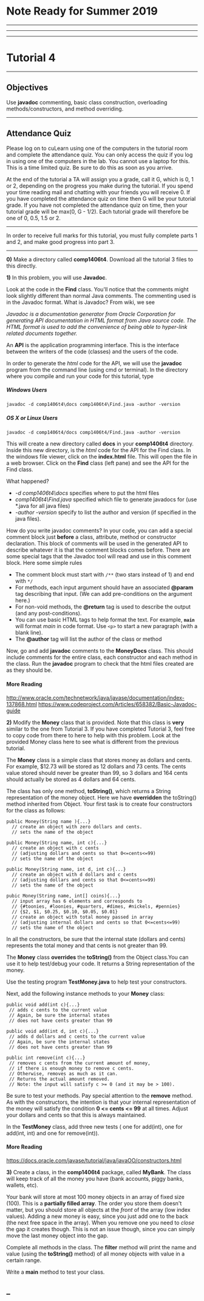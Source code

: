 # Note Ready for Summer 2019 

---
 
---
 
---
 
# Tutorial 4
---

## Objectives  

Use **javadoc** commenting, basic class construction, overloading methods/constructors, and method overriding.

---

## Attendance Quiz

Please log on to cuLearn using one of the computers in the tutorial room and complete the attendance quiz. You can only access the quiz if you log in using one of the computers in the lab. You cannot use a laptop for this. This is a time limited quiz. Be sure to do this as soon as you arrive.

At the end of the tutorial a TA will assign you a grade, call it G, which is 0, 1 or 2, depending on the progress you make during the tutorial. If you spend your time reading mail and chatting with your friends you will receive 0. If you have completed the attendance quiz on time then G will be your tutorial grade. If you have not completed the attendance quiz on time, then your tutorial grade will be max(0, G - 1/2). Each tutorial grade will therefore be one of 0, 0.5, 1.5 or 2.

---
In order to receive full marks for this tutorial, you must fully complete parts 1 and 2, and make good progress into part 3.


---

__0)__ Make a directory called **comp1406t4**. Download all the tutorial 3 files to this directly.
	
__1)__ In this problem, you will use **Javadoc**.

Look at the code in the **Find** class.  You'll notice that the comments might look slightly different than normal Java comments. The commenting used is in the Javadoc format. What is Javadoc? From wiki, we see  

_Javadoc is a documentation generator from Oracle Corporation for generating API documentation in HTML format from Java source code. The HTML format is used to add the convenience of being able to hyper-link related documents together._

An **API** is the application programming interface. This is the interface between the writers of the code (classes) and the users of the code.

In order to generate the _html_ code for the API, we will use the **javadoc** program from the command line (using cmd or terminal). In the directory where you compile and run your code for this tutorial, type

##### Windows Users
```
javadoc -d comp1406t4\docs comp1406t4\Find.java -author -version
```

##### OS X or Linux Users
```
javadoc -d comp1406t4/docs comp1406t4/Find.java -author -version
```


This will create a new directory called **docs** in your **comp1406t4** directory. Inside this new directory, is the _html_ code for the API for the Find class. In the windows file viewer, click on the **index.html** file. This will open the file in a web browser. Click on the **Find** class (left pane) and see the API for the Find class.

What happened?

- _-d comp1406t4\docs_ specifies where to put the html files
- _comp1406t4\Find.java_ specified which file to generate javadocs for (use *.java for all java files)
- _-author -version_ specify to list the author and version (if specified in the java files).

How do you write javadoc comments?
In your code, you can add a special comment block just __before__ a class, attribute, method or constructor
declaration.  This block of comments will be used in the generated API to describe whatever it is that the
comment blocks comes before.  There are some special tags that the Javadoc tool will read and use in this
comment block.  Here some simple rules

- The comment block must start with `/**` (two stars instead of 1) and end with `*/`
- For methods, each input argument should have an associated **@param** tag describing that input. (We can add pre-conditions on the argument here.)
- For non-void methods, the **@return** tag is used to describe the output (and any post-conditions).
- You can use basic HTML tags to help format the text.  For example, **<code>main</code>** will format _main_ in code format. Use ```<p>``` to start a new paragraph (with a blank line).
- The **@author** tag will list the author of the class or method

Now, go and add **javadoc** comments to the **MoneyDocs** class. This should include comments for the entire class, each constructor and each method in the class. Run the **javadoc** program to check that the html files created are as they should be.

#### More Reading

http://www.oracle.com/technetwork/java/javase/documentation/index-137868.html
https://www.codeproject.com/Articles/658382/Basic-Javadoc-guide


__2)__ Modify the **Money** class that is provided. 
Note that this class is **very** similar to the one from Tutorial 3. If you have completed Tutorial 3, feel free to copy code from there to here to help with this problem. Look at the provided Money class here to see what is different from the previous tutorial.

The **Money** class is a simple class that stores money as dollars and cents. For example, $12.73 will be stored as 12 dollars and 73 cents.  The cents value stored should never be greater than 99, so 3 dollars and 164 cents should actually be stored as 4 dollars and 64 cents.    

The class has only one method, **toString()**, which returns a String representation of the money object.
Here we have **overridden** the toString() method inherited from Object. Your first task is to create four constructors for the class as follows:

```
public Money(String name ){...}
  // create an object with zero dollars and cents.
  // sets the name of the object

public Money(String name, int c){...}
  // create an object with c cents
  // (adjusting dollars and cents so that 0<=cents<=99)
  // sets the name of the object

public Money(String name, int d, int c){...}
  // create an object with d dollars and c cents
  // (adjusting dollars and cents so that 0<=cents<=99)
  // sets the name of the object

pubic Money(String name, int[] coins){...}
  // input array has 6 elements and corresponds to
  // {#toonies, #loonies, #quarters, #dimes, #nickels, #pennies}
  // {$2, $1, $0.25, $0.10, $0.05, $0.01}
  // create an object with total money passed in array
  // (adjusting internal dollars and cents so that 0<=cents<=99)
  // sets the name of the object
```


In all the constructors, be sure that the internal state (dollars and cents) represents the total money and that cents is not greater than 99.

The **Money** class **overrides** the **toString()** from the Object class.You can use it to help test/debug your code. It returns a String representation of the money.

Use the testing program **TestMoney.java** to help test your constructors.

Next, add the following instance methods to your **Money** class:

```
public void add(int c){...}
 // adds c cents to the current value
 // Again, be sure the internal states
 // does not have cents greater than 99

public void add(int d, int c){...}
 // adds d dollars and c cents to the current value
 // Again, be sure the internal states
 // does not have cents greater than 99

public int remove(int c){...}
 // removes c cents from the current amount of money,
 // if there is enough money to remove c cents.
 // Otherwise, removes as much as it can.
 // Returns the actual amount removed.
 // Note: the input will satisfy c >= 0 (and it may be > 100).
```

Be sure to test your methods. Pay special attention to the **remove** method. As with the constructors, the intention is that your internal representation of the money will satisfy the condition **0 <= cents <= 99** at all times. Adjust your dollars and cents so that this is always maintained.

In the **TestMoney** class, add three new tests ( one for add(int), one for add(int, int) and one for remove(int)).


#### More Reading

https://docs.oracle.com/javase/tutorial/java/javaOO/constructors.html


__3)__ Create a class, in the **comp1406t4** package, called **MyBank**. The class will keep track of all the money you have (bank accounts, piggy banks, wallets, etc).

Your bank will store at most 100 money objects in an array of fixed size (100). This is a **partially filled array**. The order you store them doesn't matter, but you should store all objects at the _front_ of the array (low index values).  Adding a new money is easy, since you just add one to the back (the next free space in the array). When you remove one you need to _close_ the gap it creates though. This is not an issue though, since you can simply move the last money object into the gap.

Complete all methods in the class. The **filter** method will print the name and value (using the **toString()** method) of all money objects with value in a certain range. 

Write a **main** method to test your class.

_
---
